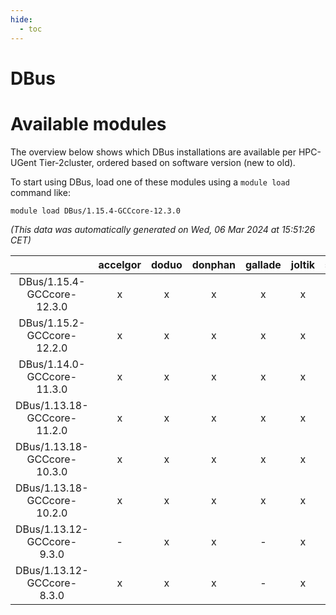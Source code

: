 ```yaml
---
hide:
  - toc
---
```


DBus
====

# Available modules


The overview below shows which DBus installations are available per HPC-UGent Tier-2cluster, ordered based on software version (new to old).

To start using DBus, load one of these modules using a `module load` command like:

```shell
module load DBus/1.15.4-GCCcore-12.3.0
```

*(This data was automatically generated on Wed, 06 Mar 2024 at 15:51:26 CET)*  

| |accelgor|doduo|donphan|gallade|joltik|skitty|
| :---: | :---: | :---: | :---: | :---: | :---: | :---: |
|DBus/1.15.4-GCCcore-12.3.0|x|x|x|x|x|x|
|DBus/1.15.2-GCCcore-12.2.0|x|x|x|x|x|x|
|DBus/1.14.0-GCCcore-11.3.0|x|x|x|x|x|x|
|DBus/1.13.18-GCCcore-11.2.0|x|x|x|x|x|x|
|DBus/1.13.18-GCCcore-10.3.0|x|x|x|x|x|x|
|DBus/1.13.18-GCCcore-10.2.0|x|x|x|x|x|x|
|DBus/1.13.12-GCCcore-9.3.0|-|x|x|-|x|x|
|DBus/1.13.12-GCCcore-8.3.0|x|x|x|-|x|x|
